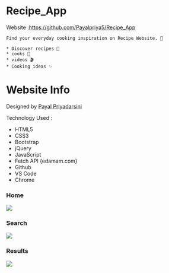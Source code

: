 # Recipe_App

Website :https://github.com/Payalpriya5/Recipe_App


    Find your everyday cooking inspiration on Recipe Website. 🥣

    * Discover recipes 🍙
    * cooks 🥧
    * videos 🎬
    * Cooking ideas ✨


# Website Info
Designed by <a href="https://github.com/Payalpriya5">Payal Priyadarsini</a>

Technology Used :
* HTML5
* CSS3
* Bootstrap
* jQuery
* JavaScript
* Fetch API {edamam.com}
* Github
* VS Code
* Chrome

<h3>Home</h3>
<img src="assets/Screenshot (52).png"/>
    
<h3>Search</h3>
<img src="assets/Screenshot (53).png"/>

<h3>Results</h3>
<img src="assets/Screenshot (54).png"/>
